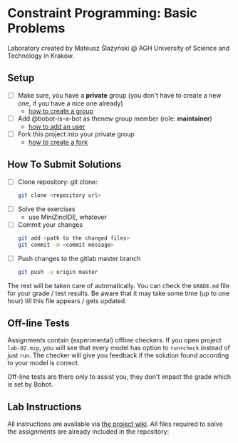 # Constraint Programming: Basic Problems

Laboratory created by Mateusz Ślażyński @ AGH University of Science and Technology in Kraków.

## Setup 

* [ ] Make sure, you have a **private** group (you don't have to create a new one, if you have a nice one already)
  * [how to create a group](https://docs.gitlab.com/ee/user/group/#create-a-group)
* [ ] Add @bobot-is-a-bot as thenew group member (role: **maintainer**)
  * [how to add an user](https://docs.gitlab.com/ee/user/group/#add-users-to-a-group)
* [ ] Fork this project into your private group
  * [how to create a fork](https://docs.gitlab.com/ee/user/project/repository/forking_workflow.html#creating-a-fork)


## How To Submit Solutions

* [ ] Clone repository: git clone:
    ```bash 
    git clone <repository url>
    ```
* [ ] Solve the exercises 
    * use MiniZincIDE, whatever
* [ ] Commit your changes
    ```bash
    git add <path to the changed files>
    git commit -m <commit message>
    ```
* [ ] Push changes to the gitlab master branch
    ```bash
    git push -u origin master
    ```

The rest will be taken care of automatically. You can check the `GRADE.md` file for your grade / test results. Be aware that it may take some time (up to one hour) till this file appears / gets updated.  

## Off-line Tests

Assignments contain (experimental) offline checkers. If you open project `lab-02.mzp`, you will see that every model has option to `run+check` instead of just `run`. The checker will give you feedback if the solution found according to your model is correct.

Off-line tests are there only to assist you, they don't impact the grade which is set by Bobot.

## Lab Instructions

All instructions are available via [the project wiki](https://gitlab.com/agh-courses/2021-2022/artificial-intelligence/lab-02-basic-cp-problems/-/wikis/home). 
All files required to solve the assignments are already included in the repository:
 
